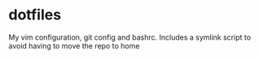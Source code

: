 dotfiles
========

My vim configuration, git config and bashrc.
Includes a symlink script to avoid having to move the repo to home
